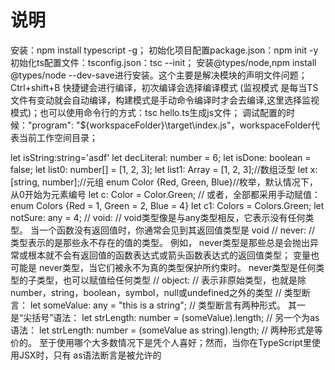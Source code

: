 # 说明

安装：npm install typescript -g；
初始化项目配置package.json：npm init -y
初始化ts配置文件：tsconfig.json：tsc --init；
安装@types/node,npm install @types/node --dev-save进行安装。这个主要是解决模块的声明文件问题；
Ctrl+shift+B 快捷键会进行编译，初次编译会选择编译模式 (监视模式 是每当TS文件有变动就会自动编译，构建模式是手动命令编译时才会去编译,这里选择监视模式)；也可以使用命令行的方式：tsc hello.ts生成js文件；
调试配置的时候："program": "${workspaceFolder}\\target\\index.js"，workspaceFolder代表当前工作空间目录；

let isString:string='asdf'
let decLiteral: number = 6;
let isDone: boolean = false;
let list0: number[] = [1, 2, 3];
let list1: Array<number> = [1, 2, 3];//数组泛型
let x: [string, number];//元组
enum Color {Red, Green, Blue}//枚举，默认情况下，从0开始为元素编号
let c: Color = Color.Green;
// 或者，全部都采用手动赋值：
enum Colors {Red = 1, Green = 2, Blue = 4}
let c1: Colors = Colors.Green;
let notSure: any = 4;
// void:
// void类型像是与any类型相反，它表示没有任何类型。 当一个函数没有返回值时，你通常会见到其返回值类型是 void
// never:
// 类型表示的是那些永不存在的值的类型。 例如， never类型是那些总是会抛出异常或根本就不会有返回值的函数表达式或箭头函数表达式的返回值类型； 变量也可能是 never类型，当它们被永不为真的类型保护所约束时。 never类型是任何类型的子类型，也可以赋值给任何类型
// object:
// 表示非原始类型，也就是除number，string，boolean，symbol，null或undefined之外的类型
// 类型断言：
let someValue: any = "this is a string";
// 类型断言有两种形式。 其一是“尖括号”语法： let strLength: number = (<string>someValue).length;
// 另一个为as语法：
let strLength: number = (someValue as string).length;
// 两种形式是等价的。 至于使用哪个大多数情况下是凭个人喜好；然而，当你在TypeScript里使用JSX时，只有 as语法断言是被允许的